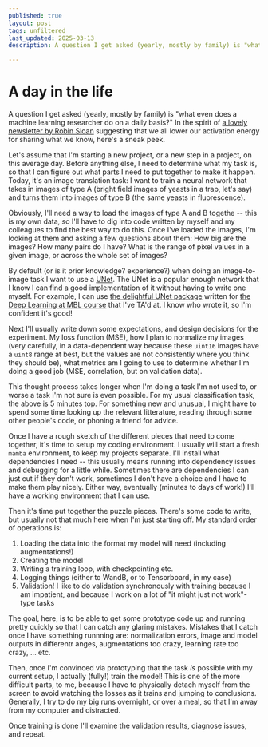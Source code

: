 ```yaml
---
published: true
layout: post
tags: unfiltered
last_updated: 2025-03-13
description: A question I get asked (yearly, mostly by family) is "what even does a machine learning researcher do on a daily basis?" Here's a sneak peek. 

---
```

# A day in the life

A question I get asked (yearly, mostly by family) is "what even does a machine learning researcher do on a daily basis?"
In the spirit of [a lovely newsletter by Robin Sloan](https://www.robinsloan.com/newsletters/golden-door/) suggesting that we all lower our activation energy for sharing what we know, here's a sneak peek. 

Let's assume that I'm starting a new project, or a new step in a project, on this average day.
Before anything else, I need to determine what my task is, so that I can figure out what parts I need to put together to make it happen. 
Today, it's an image translation task: I want to train a neural network that takes in images of type A (bright field images of yeasts in a trap, let's say) and turns them into images of type B (the same yeasts in fluorescence). 

Obviously, I'll need a way to load the images of type A and B togethe -- this is my own data, so I'll have to dig into code written by myself and my colleagues to find the best way to do this. Once I've loaded the images, I'm looking at them and asking a few questions about them: How big are the images? How many pairs do I have? What is the range of pixel values in a given image, or across the whole set of images? 

By default (or is it prior knowledge? experience?) when doing an image-to-image task I want to use a [UNet](). 
The UNet is a popular enough network that I know I can find a good implementation of it without having to write one myself. 
For example, I can use [the delightful UNet package](https://github.com/dlmbl/dlmbl-unet) written for [the Deep Learning at MBL course](https://github.com/dlmbl/DL-MBL-2024) that I've TA'd at. 
I know who wrote it, so I'm confident it's good! 

Next I'll usually write down some expectations, and design decisions for the experiment. My loss function (MSE), how I plan to normalize my images (very carefully, in a data-dependent way because these `uint16` images have a `uint8` range at best, but the values are not consistently where you think they should be), what metrics am I going to use to determine whether I'm doing a good job (MSE, correlation, but on validation data).

This thought process takes longer when I'm doing a task I'm not used to, or worse a task I'm not sure is even possible. 
For my usual classification task, the above is 5 minutes top. 
For something new and unusual, I might have to spend some time looking up the relevant litterature, reading through some other people's code, or phoning a friend for advice. 

Once I have a rough sketch of the different pieces that need to come together, it's time to setup my coding environment. 
I usually will start a fresh `mamba` environment, to keep my projects separate. 
I'll install what dependencies I need -- this usually means running into dependency issues and debugging for a little while. 
Sometimes there are dependencies I can just cut if they don't work, sometimes I don't have a choice and I have to make them play nicely. 
Either way, eventually (minutes to days of work!) I'll have a working environment that I can use.

Then it's time put together the puzzle pieces.
There's some code to write, but usually not that much here when I'm just starting off. 
My standard order of operations is: 
1. Loading the data into the format my model will need (including augmentations!)
2. Creating the model
3. Writing a training loop, with checkpointing etc.
4. Logging things (either to WandB, or to Tensorboard, in my case)
5. Validation! I like to do validation synchronously with training because I am impatient, and because I work on a lot of "it might just not work"-type tasks

The goal, here, is to be able to get some prototype code up and running pretty quickly so that I can catch any glaring mistakes. 
Mistakes that I catch once I have something runnning are: normalization errors, image and model outputs in differentr anges, augmentations too crazy, learning rate too crazy, ... etc.

Then, once I'm convinced via prototyping that the task *is* possible with my current setup, I actually (fully!) train the model!
This is one of the more difficult parts, to me, because I have to physically detach myself from the screen to avoid watching the losses as it trains and jumping to conclusions. 
Generally, I try to do my big runs overnight, or over a meal, so that I'm away from my computer and distracted.

Once training is done I'll examine the validation results, diagnose issues, and repeat. 